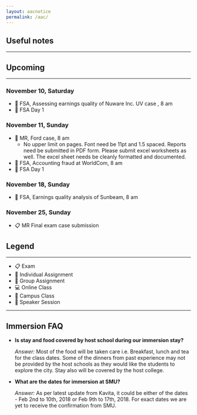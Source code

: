 ```yaml
---
layout: aacnotice
permalink: /aac/
---
```


## Useful notes

----

## Upcoming

----

### November 10, Saturday
* :busts_in_silhouette: FSA, Assessing earnings quality of Nuware Inc. UV case , 8 am
* :school: FSA Day 1

### November 11, Sunday
* :bust_in_silhouette: MR, Ford case, 8 am
  * No upper limit on pages. Font need be 11pt and 1.5 spaced. Reports need be submitted in PDF form. Please submit excel worksheets as well. The excel sheet needs be cleanly formatted and documented. 
* :busts_in_silhouette: FSA, Accounting fraud at WorldCom, 8 am
* :school: FSA Day 1

### November 18, Sunday
* :busts_in_silhouette: FSA, Earnings quality analysis of Sunbeam, 8 am

### November 25, Sunday
* :clipboard: MR Final exam case submission


## Legend

----
* :clipboard: Exam
* :bust_in_silhouette: Individual Assignment
* :busts_in_silhouette: Group Assignment
* :computer: Online Class
* :school: Campus Class
* :microphone: Speaker Session

-----
## Immersion FAQ

- **Is stay and food covered by host school during our immersion stay?**
  
  *Answer:* Most of the food will be taken care i.e. Breakfast, lunch and tea for the class dates.  Some of the dinners from past experience may not be provided by the host schools as they would like the students to explore the city. Stay also will be covered by the host college.

- **What are the dates for immersion at SMU?**
  
  *Answer:* As per latest update from Kavita, it could be either of the dates - Feb 2nd to 10th, 2018 or Feb 9th to 17th, 2018. For exact dates we are yet to receive the confirmation from SMU.
